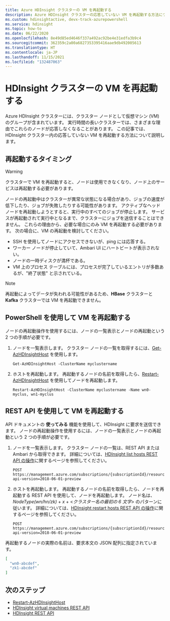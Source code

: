 ```yaml
---
title: Azure HDInsight クラスターの VM を再起動する
description: Azure HDInsight クラスターの応答していない VM を再起動する方法について説明します。
ms.custom: hdinsightactive, devx-track-azurepowershell
ms.service: hdinsight
ms.topic: how-to
ms.date: 06/22/2020
ms.openlocfilehash: 8e49d85ed4646f337a492ac92be4e31edfa3b9c4
ms.sourcegitcommit: 362359c2a00a6827353395416aae9db492005613
ms.translationtype: HT
ms.contentlocale: ja-JP
ms.lasthandoff: 11/15/2021
ms.locfileid: "132487063"
---
```

# <a name="reboot-vms-for-hdinsight-clusters"></a>HDInsight クラスターの VM を再起動する

Azure HDInsight クラスターには、クラスター ノードとして仮想マシン (VM) のグループが含まれています。 実行時間の長いクラスターでは、さまざまな理由でこれらのノードが応答しなくなることがあります。 この記事では、HDInsight クラスター内の応答していない VM を再起動する方法について説明します。

## <a name="when-to-reboot"></a>再起動するタイミング

> [!WARNING]
> クラスターで VM を再起動すると、ノードは使用できなくなり、ノード上のサービスは再起動する必要があります。

ノードの再起動中はクラスターが異常な状態になる場合があり、ジョブの速度が低下したり、ジョブが失敗したりする可能性があります。 アクティブなヘッド ノードを再起動しようとすると、実行中のすべてのジョブが停止します。 サービスが再起動されて実行中となるまで、クラスターにジョブを送信することはできません。 これらの理由から、必要な場合にのみ VM を再起動する必要があります。 次の場合に、VM の再起動を検討してください。

- SSH を使用してノードにアクセスできないが、ping には応答する。
- ワーカー ノードが停止していて、Ambari UI にハートビートが表示されない。
- ノードの一時ディスクが満杯である。
- VM 上のプロセス テーブルには、プロセスが完了しているエントリが多数あるが、"終了状態" と示されている。

> [!NOTE]
> 再起動によってデータが失われる可能性があるため、**HBase** クラスターと **Kafka** クラスターでは VM を再起動できません。

## <a name="use-powershell-to-reboot-vms"></a>PowerShell を使用して VM を再起動する

ノードの再起動操作を使用するには、ノードの一覧表示とノードの再起動という 2 つの手順が必要です。

1. ノードを一覧表示します。 クラスター ノードの一覧を取得するには、[Get-AzHDInsightHost](/powershell/module/az.hdinsight/get-azhdinsighthost) を使用します。

      ```
      Get-AzHDInsightHost -ClusterName myclustername
      ```

1. ホストを再起動します。 再起動するノードの名前を取得したら、[Restart-AzHDInsightHost](/powershell/module/az.hdinsight/restart-azhdinsighthost) を使用してノードを再起動します。

      ```
      Restart-AzHDInsightHost -ClusterName myclustername -Name wn0-myclus, wn1-myclus
      ```

## <a name="use-a-rest-api-to-reboot-vms"></a>REST API を使用して VM を再起動する

API ドキュメントの **使ってみる** 機能を使用して、HDInsight に要求を送信できます。 ノードの再起動操作を使用するには、ノードの一覧表示とノードの再起動という 2 つの手順が必要です。

1. ノードを一覧表示します。 クラスター ノードの一覧は、REST API または Ambari から取得できます。 詳細については、[HDInsight list hosts REST API の操作](/rest/api/hdinsight/2021-06-01/virtual-machines/list-hosts)に関するページを参照してください。

    ```
    POST https://management.azure.com/subscriptions/{subscriptionId}/resourceGroups/{resourceGroupName}/providers/Microsoft.HDInsight/clusters/{clusterName}/listHosts?api-version=2018-06-01-preview
    ```

1. ホストを再起動します。 再起動するノードの名前を取得したら、ノードを再起動する REST API を使用して、ノードを再起動します。 ノード名は、*NodeType(wn/hn/zk)*  + *x* + <*クラスター名の最初の 6 文字*> のパターンに従います。 詳細については、[HDInsight restart hosts REST API の操作](/rest/api/hdinsight/2021-06-01/virtual-machines/restart-hosts)に関するページを参照してください。

    ```
    POST https://management.azure.com/subscriptions/{subscriptionId}/resourceGroups/{resourceGroupName}/providers/Microsoft.HDInsight/clusters/{clusterName}/restartHosts?api-version=2018-06-01-preview
    ```

再起動するノードの実際の名前は、要求本文の JSON 配列に指定されています。

```json
[
  "wn0-abcdef",
  "zk1-abcdef"
]
```

## <a name="next-steps"></a>次のステップ

* [Restart-AzHDInsightHost](/powershell/module/az.hdinsight/restart-azhdinsighthost)
* [HDInsight virtual machines REST API](/rest/api/hdinsight/2021-06-01/virtual-machines)
* [HDInsight REST API](/rest/api/hdinsight/)
